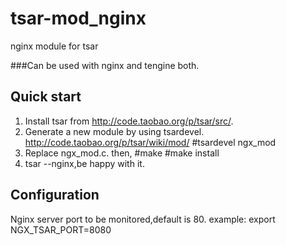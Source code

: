 tsar-mod_nginx
==============

nginx module for tsar

###Can be used with nginx and tengine both.

Quick start
-----------
1. Install tsar from http://code.taobao.org/p/tsar/src/.
2. Generate a new module by using tsardevel.
    http://code.taobao.org/p/tsar/wiki/mod/
    #tsardevel ngx_mod
3. Replace ngx_mod.c.
    then,
    #make
    #make install
4. tsar --nginx,be happy with it.

Configuration
-------------
Nginx server port to be monitored,default is 80.
    example: export NGX_TSAR_PORT=8080
